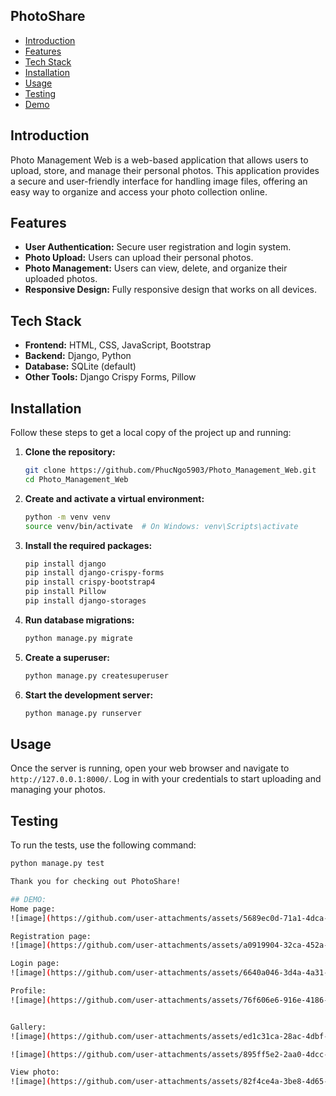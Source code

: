 ## PhotoShare
- [Introduction](#introduction)
- [Features](#features)
- [Tech Stack](#tech-stack)
- [Installation](#installation)
- [Usage](#usage)
- [Testing](#testing)
- [Demo](#demo)

## Introduction
Photo Management Web is a web-based application that allows users to upload, store, and manage their personal photos. This application provides a secure and user-friendly interface for handling image files, offering an easy way to organize and access your photo collection online.

## Features
- **User Authentication:** Secure user registration and login system.
- **Photo Upload:** Users can upload their personal photos.
- **Photo Management:** Users can view, delete, and organize their uploaded photos.
- **Responsive Design:** Fully responsive design that works on all devices.

## Tech Stack
- **Frontend:** HTML, CSS, JavaScript, Bootstrap
- **Backend:** Django, Python
- **Database:** SQLite (default)
- **Other Tools:** Django Crispy Forms, Pillow

## Installation
Follow these steps to get a local copy of the project up and running:

1. **Clone the repository:**
    ```bash
    git clone https://github.com/PhucNgo5903/Photo_Management_Web.git
    cd Photo_Management_Web
    ```

2. **Create and activate a virtual environment:**
    ```bash
    python -m venv venv
    source venv/bin/activate  # On Windows: venv\Scripts\activate
    ```

3. **Install the required packages:**
    ```bash
    pip install django
    pip install django-crispy-forms
    pip install crispy-bootstrap4
    pip install Pillow
    pip install django-storages
    ```

4. **Run database migrations:**
    ```bash
    python manage.py migrate
    ```

5. **Create a superuser:**
    ```bash
    python manage.py createsuperuser
    ```

6. **Start the development server:**
    ```bash
    python manage.py runserver
    ```

## Usage
Once the server is running, open your web browser and navigate to `http://127.0.0.1:8000/`. Log in with your credentials to start uploading and managing your photos.

## Testing
To run the tests, use the following command:
```bash
python manage.py test

Thank you for checking out PhotoShare! 

## DEMO:
Home page:
![image](https://github.com/user-attachments/assets/5689ec0d-71a1-4dca-a935-12773d370f8d)

Registration page:
![image](https://github.com/user-attachments/assets/a0919904-32ca-452a-955f-303affa330a3)

Login page:
![image](https://github.com/user-attachments/assets/6640a046-3d4a-4a31-9806-11a8438124dd)

Profile:
![image](https://github.com/user-attachments/assets/76f606e6-916e-4186-8b76-0577bbf5a169)


Gallery:
![image](https://github.com/user-attachments/assets/ed1c31ca-28ac-4dbf-bcd2-0ee8ecb310c5)

![image](https://github.com/user-attachments/assets/895ff5e2-2aa0-4dcc-84a2-e43fad06c199)

View photo:
![image](https://github.com/user-attachments/assets/82f4ce4a-3be8-4d65-8e6d-1a6dbea779df)




















